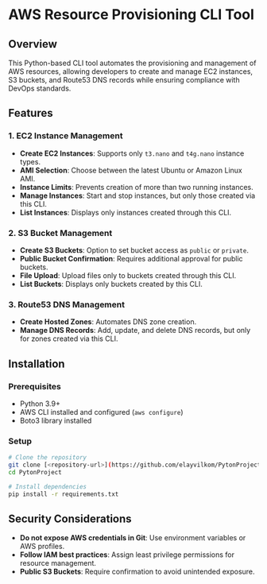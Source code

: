 # AWS Resource Provisioning CLI Tool

## Overview
This Python-based CLI tool automates the provisioning and management of AWS resources, allowing developers to create and manage EC2 instances, S3 buckets, and Route53 DNS records while ensuring compliance with DevOps standards.

## Features
### 1. EC2 Instance Management
- **Create EC2 Instances**: Supports only `t3.nano` and `t4g.nano` instance types.
- **AMI Selection**: Choose between the latest Ubuntu or Amazon Linux AMI.
- **Instance Limits**: Prevents creation of more than two running instances.
- **Manage Instances**: Start and stop instances, but only those created via this CLI.
- **List Instances**: Displays only instances created through this CLI.

### 2. S3 Bucket Management
- **Create S3 Buckets**: Option to set bucket access as `public` or `private`.
- **Public Bucket Confirmation**: Requires additional approval for public buckets.
- **File Upload**: Upload files only to buckets created through this CLI.
- **List Buckets**: Displays only buckets created by this CLI.

### 3. Route53 DNS Management
- **Create Hosted Zones**: Automates DNS zone creation.
- **Manage DNS Records**: Add, update, and delete DNS records, but only for zones created via this CLI.

## Installation
### Prerequisites
- Python 3.9+
- AWS CLI installed and configured (`aws configure`)
- Boto3 library installed

### Setup
```sh
# Clone the repository
git clone [<repository-url>](https://github.com/elayvilkom/PytonProject.git)
cd PytonProject

# Install dependencies
pip install -r requirements.txt
```

## Security Considerations
- **Do not expose AWS credentials in Git**: Use environment variables or AWS profiles.
- **Follow IAM best practices**: Assign least privilege permissions for resource management.
- **Public S3 Buckets**: Require confirmation to avoid unintended exposure.

